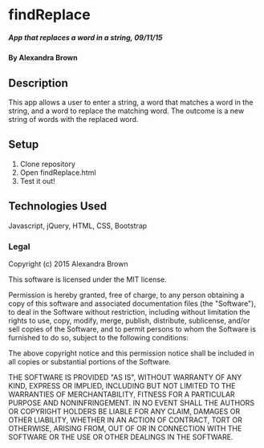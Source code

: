 # findReplace

##### App that replaces a word in a string, 09/11/15

#### By Alexandra Brown

## Description

This app allows a user to enter a string, a word that matches a word in the string, and a word to replace the matching word. The outcome is a new string of words with the replaced word.

## Setup

1. Clone repository
2. Open findReplace.html
3. Test it out!

## Technologies Used

Javascript, jQuery, HTML, CSS, Bootstrap

### Legal

Copyright (c) 2015 Alexandra Brown

This software is licensed under the MIT license.

Permission is hereby granted, free of charge, to any person obtaining a copy
of this software and associated documentation files (the "Software"), to deal
in the Software without restriction, including without limitation the rights
to use, copy, modify, merge, publish, distribute, sublicense, and/or sell
copies of the Software, and to permit persons to whom the Software is
furnished to do so, subject to the following conditions:

The above copyright notice and this permission notice shall be included in
all copies or substantial portions of the Software.

THE SOFTWARE IS PROVIDED "AS IS", WITHOUT WARRANTY OF ANY KIND, EXPRESS OR
IMPLIED, INCLUDING BUT NOT LIMITED TO THE WARRANTIES OF MERCHANTABILITY,
FITNESS FOR A PARTICULAR PURPOSE AND NONINFRINGEMENT. IN NO EVENT SHALL THE
AUTHORS OR COPYRIGHT HOLDERS BE LIABLE FOR ANY CLAIM, DAMAGES OR OTHER
LIABILITY, WHETHER IN AN ACTION OF CONTRACT, TORT OR OTHERWISE, ARISING FROM,
OUT OF OR IN CONNECTION WITH THE SOFTWARE OR THE USE OR OTHER DEALINGS IN
THE SOFTWARE.
